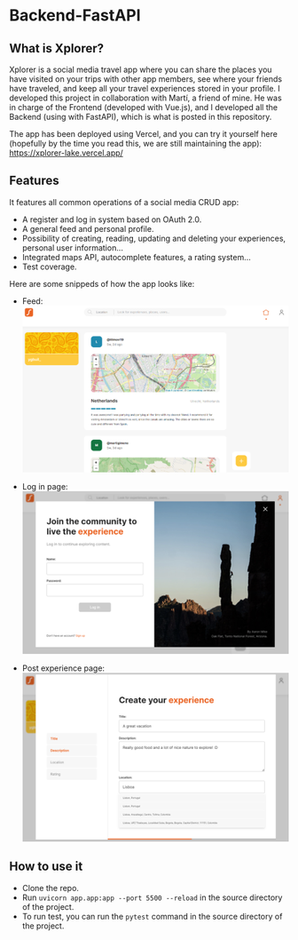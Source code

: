 # Backend-FastAPI

## What is Xplorer?
Xplorer is a social media travel app where you can share the places you have visited on your trips with other app members, see where your friends have traveled, and keep all your travel experiences stored in your profile. I developed this project in collaboration with Martí, a friend of mine. He was in charge of the Frontend (developed with Vue.js), and I developed all the Backend (using with FastAPI), which is what is posted in this repository.

The app has been deployed using Vercel, and you can try it yourself here (hopefully by the time you read this, we are still maintaining the app): https://xplorer-lake.vercel.app/

## Features

It features all common operations of a social media CRUD app:
* A register and log in system based on OAuth 2.0.
* A general feed and personal profile.
* Possibility of creating, reading, updating and deleting your experiences, personal user information...
* Integrated maps API, autocomplete features, a rating system...
* Test coverage.

Here are some snippeds of how the app looks like:

* Feed:
![alt_text](https://github.com/ygbuil/Backend-FastAPI/blob/master/images/feed.png)

* Log in page:
![alt_text](https://github.com/ygbuil/Backend-FastAPI/blob/master/images/log_in.png)

* Post experience page:
![alt_text](https://github.com/ygbuil/Backend-FastAPI/blob/master/images/post_experience.png)

## How to use it

* Clone the repo.
* Run `uvicorn app.app:app --port 5500 --reload` in the source directory of the project.
* To run test, you can run the `pytest` command in the source directory of the project.